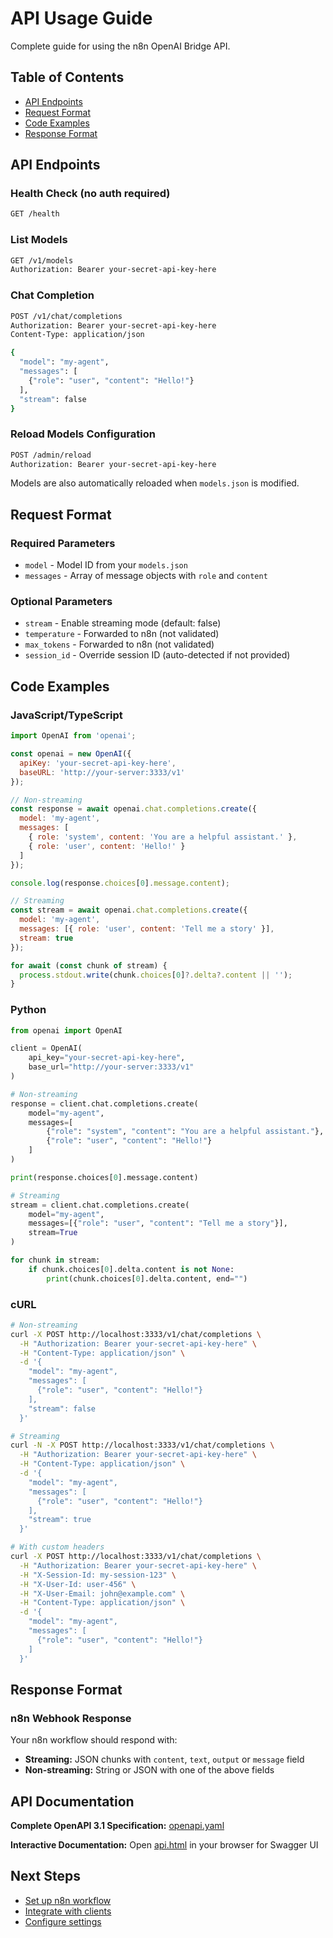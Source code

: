 # API Usage Guide

Complete guide for using the n8n OpenAI Bridge API.

## Table of Contents

- [API Endpoints](#api-endpoints)
- [Request Format](#request-format)
- [Code Examples](#code-examples)
- [Response Format](#response-format)

## API Endpoints

### Health Check (no auth required)

```bash
GET /health
```

### List Models

```bash
GET /v1/models
Authorization: Bearer your-secret-api-key-here
```

### Chat Completion

```bash
POST /v1/chat/completions
Authorization: Bearer your-secret-api-key-here
Content-Type: application/json

{
  "model": "my-agent",
  "messages": [
    {"role": "user", "content": "Hello!"}
  ],
  "stream": false
}
```

### Reload Models Configuration

```bash
POST /admin/reload
Authorization: Bearer your-secret-api-key-here
```

Models are also automatically reloaded when `models.json` is modified.

## Request Format

### Required Parameters

- `model` - Model ID from your `models.json`
- `messages` - Array of message objects with `role` and `content`

### Optional Parameters

- `stream` - Enable streaming mode (default: false)
- `temperature` - Forwarded to n8n (not validated)
- `max_tokens` - Forwarded to n8n (not validated)
- `session_id` - Override session ID (auto-detected if not provided)

## Code Examples

### JavaScript/TypeScript

```javascript
import OpenAI from 'openai';

const openai = new OpenAI({
  apiKey: 'your-secret-api-key-here',
  baseURL: 'http://your-server:3333/v1'
});

// Non-streaming
const response = await openai.chat.completions.create({
  model: 'my-agent',
  messages: [
    { role: 'system', content: 'You are a helpful assistant.' },
    { role: 'user', content: 'Hello!' }
  ]
});

console.log(response.choices[0].message.content);

// Streaming
const stream = await openai.chat.completions.create({
  model: 'my-agent',
  messages: [{ role: 'user', content: 'Tell me a story' }],
  stream: true
});

for await (const chunk of stream) {
  process.stdout.write(chunk.choices[0]?.delta?.content || '');
}
```

### Python

```python
from openai import OpenAI

client = OpenAI(
    api_key="your-secret-api-key-here",
    base_url="http://your-server:3333/v1"
)

# Non-streaming
response = client.chat.completions.create(
    model="my-agent",
    messages=[
        {"role": "system", "content": "You are a helpful assistant."},
        {"role": "user", "content": "Hello!"}
    ]
)

print(response.choices[0].message.content)

# Streaming
stream = client.chat.completions.create(
    model="my-agent",
    messages=[{"role": "user", "content": "Tell me a story"}],
    stream=True
)

for chunk in stream:
    if chunk.choices[0].delta.content is not None:
        print(chunk.choices[0].delta.content, end="")
```

### cURL

```bash
# Non-streaming
curl -X POST http://localhost:3333/v1/chat/completions \
  -H "Authorization: Bearer your-secret-api-key-here" \
  -H "Content-Type: application/json" \
  -d '{
    "model": "my-agent",
    "messages": [
      {"role": "user", "content": "Hello!"}
    ],
    "stream": false
  }'

# Streaming
curl -N -X POST http://localhost:3333/v1/chat/completions \
  -H "Authorization: Bearer your-secret-api-key-here" \
  -H "Content-Type: application/json" \
  -d '{
    "model": "my-agent",
    "messages": [
      {"role": "user", "content": "Hello!"}
    ],
    "stream": true
  }'

# With custom headers
curl -X POST http://localhost:3333/v1/chat/completions \
  -H "Authorization: Bearer your-secret-api-key-here" \
  -H "X-Session-Id: my-session-123" \
  -H "X-User-Id: user-456" \
  -H "X-User-Email: john@example.com" \
  -H "Content-Type: application/json" \
  -d '{
    "model": "my-agent",
    "messages": [
      {"role": "user", "content": "Hello!"}
    ]
  }'
```

## Response Format

### n8n Webhook Response

Your n8n workflow should respond with:

- **Streaming:** JSON chunks with `content`, `text`, `output` or `message` field
- **Non-streaming:** String or JSON with one of the above fields

## API Documentation

**Complete OpenAPI 3.1 Specification:** [openapi.yaml](../openapi.yaml)

**Interactive Documentation:** Open [api.html](api.html) in your browser for Swagger UI

## Next Steps

- [Set up n8n workflow](N8N_SETUP.md)
- [Integrate with clients](INTEGRATIONS.md)
- [Configure settings](CONFIGURATION.md)
